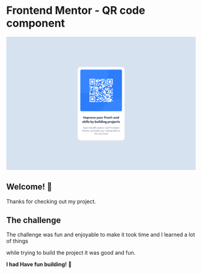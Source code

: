 # Frontend Mentor - QR code component

![Design preview for the QR code component coding challenge](./design/desktop-mydesign.png)

## Welcome! 👋

Thanks for checking out my project.

## The challenge

The challenge was fun and enjoyable to make it took time and I learned a lot of things 

while trying to build the project it was good and fun.

**I had Have fun building!** 🚀
